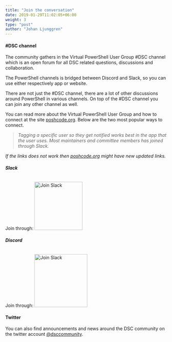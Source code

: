 ```yaml
---
title: "Join the conversation"
date: 2019-01-29T11:02:05+06:00
weight: 3
type: "post"
author: "Johan Ljunggren"
---
```


#### #DSC channel

The community gathers in the Virtual PowerShell User Group #DSC channel
which is an open forum for all DSC related questions, discussions and
collaboration.

The PowerShell channels is bridged between Discord and Slack, so you
can use either respectively app or website.

There are not just the #DSC channel, there are a lot of other discussions
around PowerShell in various channels. On top of the #DSC channel you can
join any other channel as well.

You can read more about the Virtual PowerShell User Group and how to
connect at the site [poshcode.org](http://poshcode.org/). Below are the
two most popular ways to connect.

>*Tagging a specific user so they get notified works best in the app
>that the user uses. Most maintainers and committee members has joined
>through Slack.*

_If the links does not work then [poshcode.org](http://poshcode.org/)_
_might have new updated links._

##### Slack

Join through: <a href="https://join.slack.com/t/powershell/shared_invite/enQtNjk2ODE4MTkxNTY4LWJlOTU3NzBiYWFiMjM3Mzg3M2E5OGJiNGE4YjVhODVlNWNlY2I2ZWRkNGY2NjE4MThiYTg4OWI5NjA4MDM3ZjQ" target="_blank"><img src="https://img.shields.io/badge/Slack-PowerShell-blue.svg?style=flat&logo=Slack" alt="Join Slack" style="width:150px;padding-top: 12px;" /></a>

##### Discord

Join through: <a href="https://discordapp.com/invite/AtzXnJM" target="_blank"><img src="https://img.shields.io/badge/Discord-PowerShell-blue.svg?style=flat&logo=Discord" alt="Join Slack" style="width:165px;padding-top: 12px;" /></a>



#### Twitter

You can also find announcements and news around the DSC community on the twitter
account [@dsccommunity](https://twitter.com/dsccommunity).
